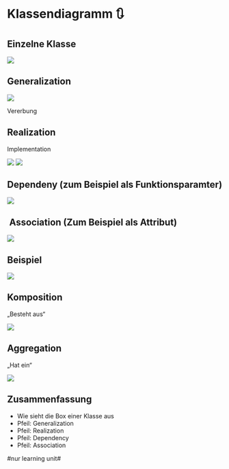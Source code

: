 # Klassendiagramm 🔃

## Einzelne Klasse
![][image-1]


## Generalization

![][image-2]

Vererbung

## Realization

Implementation

![][image-3]
![][image-4]

## Dependeny (zum Beispiel als Funktionsparamter)

![][image-5]

##  Association (Zum Beispiel als Attribut)

![][image-6]

## Beispiel

![][image-7]

## Komposition

„Besteht aus“

![][image-8]

## Aggregation

„Hat ein“

![][image-9]


## Zusammenfassung
- Wie sieht die Box einer Klasse aus
- Pfeil: Generalization
- Pfeil: Realization
- Pfeil: Dependency
- Pfeil: Association

[image-1]:	assets/DraggedImage.tiff
[image-2]:	assets/DraggedImage-1.tiff
[image-3]:	assets/DraggedImage-2.tiff
[image-4]:	assets/DraggedImage-3.tiff
[image-5]:	assets/DraggedImage-4.tiff
[image-6]:	assets/DraggedImage-5.tiff
[image-7]:	assets/DraggedImage-6.tiff
[image-8]:	assets/Bildschirm%C2%ADfoto%202023-01-15%20um%2014.50.01.png
[image-9]:	assets/Bildschirm%C2%ADfoto%202023-01-15%20um%2014.50.27.png

#nur learning unit#